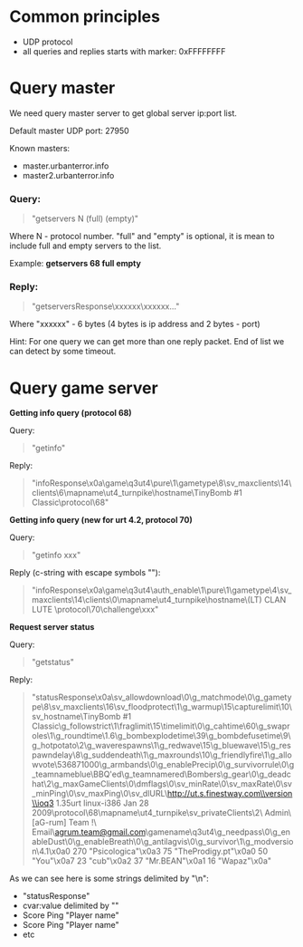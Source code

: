 # Common principles #

  * UDP protocol
  * all queries and replies starts with marker: 0xFFFFFFFF

# Query master #

We need query master server to get global server ip:port list.

Default master UDP port: 27950

Known masters:
  * master.urbanterror.info
  * master2.urbanterror.info

### Query: ###

> "getservers N (full) (empty)"

Where N - protocol number. "full" and "empty" is optional, it is mean to include full and empty servers to the list.

Example: **getservers 68 full empty**

### Reply: ###

> "getserversResponse\xxxxxx\xxxxxx\..."

Where "xxxxxx" - 6 bytes (4 bytes is ip address and 2 bytes - port)

Hint: For one query we can get more than one reply packet. End of list we can detect by some timeout.

# Query game server #

**Getting info query (protocol 68)**

Query:
> "getinfo"

Reply:
> "infoResponse\x0a\\game\\q3ut4\\pure\\1\\gametype\\8\\sv\_maxclients\\14\\clients\\6\\mapname\\ut4\_turnpike\\hostname\\TinyBomb #1 Classic\\protocol\\68"

**Getting info query (new for urt 4.2, protocol 70)**


Query:
> "getinfo xxx"

Reply (c-string with escape symbols "\"):
> "infoResponse\x0a\\game\\q3ut4\\auth\_enable\\1\\pure\\1\\gametype\\4\\sv\_maxclients\\14\\clients\\0\\mapname\\ut4\_turnpike\\hostname\\(LT) CLAN LUTE \\protocol\\70\\challenge\\xxx"

**Request server status**

Query:
> "getstatus"

Reply:
> "statusResponse\x0a\\sv\_allowdownload\\0\\g\_matchmode\\0\\g\_gametype\\8\\sv\_maxclients\\16\\sv\_floodprotect\\1\\g\_warmup\\15\\capturelimit\\10\\sv\_hostname\\TinyBomb #1 Classic\\g\_followstrict\\1\\fraglimit\\15\\timelimit\\0\\g\_cahtime\\60\\g\_swaproles\\1\\g\_roundtime\\1.6\\g\_bombexplodetime\\39\\g\_bombdefusetime\\9\\g\_hotpotato\\2\\g\_waverespawns\\1\\g\_redwave\\15\\g\_bluewave\\15\\g\_respawndelay\\8\\g\_suddendeath\\1\\g\_maxrounds\\10\\g\_friendlyfire\\1\\g\_allowvote\\536871000\\g\_armbands\\0\\g\_enablePrecip\\0\\g\_survivorrule\\0\\g\_teamnameblue\\BBQ'ed\\g\_teamnamered\\Bombers\\g\_gear\\0\\g\_deadchat\\2\\g\_maxGameClients\\0\\dmflags\\0\\sv\_minRate\\0\\sv\_maxRate\\0\\sv\_minPing\\0\\sv\_maxPing\\0\\sv\_dlURL\\http://ut.s.finestway.com\\version\\ioq3 1.35urt linux-i386 Jan 28 2009\\protocol\\68\\mapname\\ut4\_turnpike\\sv\_privateClients\\2\\ Admin\\ [aG-rum] Team !\\ Email\\agrum.team@gmail.com\\gamename\\q3ut4\\g\_needpass\\0\\g\_enableDust\\0\\g\_enableBreath\\0\\g\_antilagvis\\0\\g\_survivor\\1\\g\_modversion\\4.1\x0a0 270 \"Psicologica\"\x0a3 75 \"TheProdigy.pt\"\x0a0 50 \"You\"\x0a7 23 \"cub\"\x0a2 37 \"Mr.BEAN\"\x0a1 16 \"Wapaz\"\x0a"

As we can see here is some strings delimited by "\n":
  * "statusResponse"
  * cvar:value delimited by "\"
  * Score Ping "Player name"
  * Score Ping "Player name"
  * etc